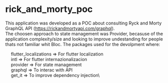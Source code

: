 # rick_and_morty_poc

This application was developed as a POC about consulting Ryck and Morty GraphQL API (https://rickandmortyapi.com/graphql).\
The choosen approach to state management was Provider, becasuse of the application complexity/size and looking to improve undestanding for people thats not familiar whit Bloc. 
The packages used for the devolpment where:

  flutter_localizations => For flutter localization\
  intl => For flutter internazionalizacion\
  provider => For state management\
  graphql => To interac with API\
  get_it => To improve dependency injection\
